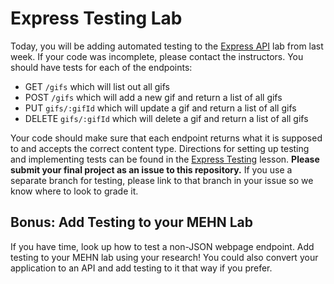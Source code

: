 # Express Testing Lab

Today, you will be adding automated testing to the [Express API](https://git.generalassemb.ly/ga-wdi-exercises/express-api-lab) lab from last week. If your code was incomplete, please contact the instructors. You should have tests for each of the endpoints:

* GET `/gifs` which will list out all gifs
* POST `/gifs` which will add a new gif and return a list of all gifs
* PUT `gifs/:gifId` which will update a gif and return a list of all gifs
* DELETE `gifs/:gifId` which will delete a gif and return a list of all gifs

Your code should make sure that each endpoint returns what it is supposed to and accepts the correct content type. Directions for setting up testing and implementing tests can be found in the [Express Testing](https://git.generalassemb.ly/ga-wdi-lessons/express-tdd) lesson. **Please submit your final project as an issue to this repository.** If you use a separate branch for testing, please link to that branch in your issue so we know where to look to grade it.

## Bonus: Add Testing to your MEHN Lab

If you have time, look up how to test a non-JSON webpage endpoint. Add testing to your MEHN lab using your research! You could also convert your application to an API and add testing to it that way if you prefer.
